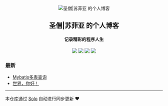 <p align="center"><img alt="圣僧|苏菲亚 的个人博客" src="https://static.b3log.org/images/brand/solo-32.png"></p><h2 align="center">
圣僧|苏菲亚 的个人博客
</h2>

<h4 align="center">记录精彩的程序人生</h4>
<p align="center"><a title="圣僧|苏菲亚 的个人博客" target="_blank" href="https://github.com/jy83215051/solo-blog"><img src="https://img.shields.io/github/last-commit/jy83215051/solo-blog.svg?style=flat-square&color=FF9900"></a>
<a title="GitHub repo size in bytes" target="_blank" href="https://github.com/jy83215051/solo-blog"><img src="https://img.shields.io/github/repo-size/jy83215051/solo-blog.svg?style=flat-square"></a>
<a title="Solo Version" target="_blank" href="https://github.com/b3log/solo/releases"><img src="https://img.shields.io/badge/solo-3.6.7-f1e05a.svg?style=flat-square&color=blueviolet"></a>
<a title="Hits" target="_blank" href="https://github.com/b3log/hits"><img src="https://hits.b3log.org/jy83215051/solo-blog.svg"></a></p>

### 最新

* [Mybatis多表查询  ](http://www.zjjqc.top:8080/articles/2019/11/13/1573612599040.html)
* [世界，你好！](http://www.zjjqc.top:8080/hello-solo)



---

本仓库通过 [Solo](https://github.com/b3log/solo) 自动进行同步更新 ❤️ 